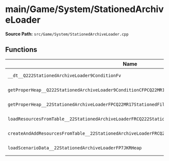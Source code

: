 # main/Game/System/StationedArchiveLoader

**Source Path:** `src/Game/System/StationedArchiveLoader.cpp`

## Functions

| Name | Address | Match % |
|------|---------|---------|
| `__dt__Q222StationedArchiveLoader9ConditionFv` | `0x803AB42C` | :white_check_mark: (100.0%) |
| `getProperHeap__Q222StationedArchiveLoader9ConditionCFPCQ22MR17StationedFileInfo` | `0x803AB46C` | :white_check_mark: (100.0%) |
| `getProperHeap__22StationedArchiveLoaderFPCQ22MR17StationedFileInfo` | `0x803AB474` | :white_check_mark: (100.0%) |
| `loadResourcesFromTable__22StationedArchiveLoaderFRCQ222StationedArchiveLoader9Condition` | `0x803AB4A0` | :white_check_mark: (100.0%) |
| `createAndAddResourcesFromTable__22StationedArchiveLoaderFRCQ222StationedArchiveLoader9Condition` | `0x803AB578` | :x: (97.6%) |
| `loadScenarioData__22StationedArchiveLoaderFP7JKRHeap` | `0x803AB61C` | :white_check_mark: (100.0%) |